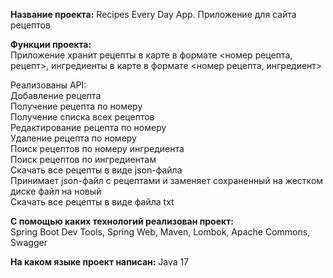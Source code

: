 **Название проекта:** Recipes Every Day App.
Приложение для сайта рецептов

**Функции проекта:** <br>
Приложение хранит рецепты в карте в формате <номер рецепта, рецепт>, ингредиенты в карте в формате <номер рецепта, ингредиент>

Реализованы API:<br>
Добавление рецепта<br>
Получение рецепта по номеру<br>
Получение списка всех рецептов<br>
Редактирование рецепта по номеру<br>
Удаление рецепта по номеру<br>
Поиск рецептов по номеру ингредиента<br>
Поиск рецептов по ингредиентам<br>
Скачать все рецепты в виде json-файла<br>
Принимает json-файл с рецептами и заменяет сохраненный на жестком диске файл на новый<br>
Скачать все рецепты в виде файла txt

**С помощью каких технологий реализован проект:**<br>
Spring Boot Dev Tools, Spring Web, Maven, Lombok, Apache Commons, Swagger

**На каком языке проект написан:** Java 17
